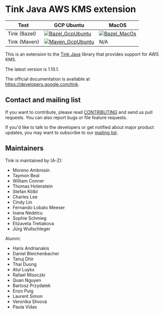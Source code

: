 # Tink Java AWS KMS extension

<!-- GCP Ubuntu --->

[tink_java_awskms_bazel_badge_gcp_ubuntu]: https://storage.googleapis.com/tink-kokoro-build-badges/tink-java-awskms-bazel-gcp-ubuntu.svg
[tink_java_awskms_maven_badge_gcp_ubuntu]: https://storage.googleapis.com/tink-kokoro-build-badges/tink-java-awskms-maven-gcp-ubuntu.svg

<!-- MacOS --->

[tink_java_awskms_bazel_badge_macos]: https://storage.googleapis.com/tink-kokoro-build-badges/tink-java-awskms-bazel-macos-external.svg

**Test**     | **GCP Ubuntu**                                                   | **MacOS**
------------ | ---------------------------------------------------------------- | ---------
Tink (Bazel) | [![Bazel_GcpUbuntu][tink_java_awskms_bazel_badge_gcp_ubuntu]](#) | [![Bazel_MacOs][tink_java_awskms_bazel_badge_macos]](#)
Tink (Maven) | [![Maven_GcpUbuntu][tink_java_awskms_maven_badge_gcp_ubuntu]](#) | N/A

This is an extension to the
[Tink Java](https://github.com/tink-crypto/tink-java) library that provides
support for AWS KMS.

The latest version is 1.10.1.

The official documentation is available at https://developers.google.com/tink.

## Contact and mailing list

If you want to contribute, please read [CONTRIBUTING](docs/CONTRIBUTING.md) and
send us pull requests. You can also report bugs or file feature requests.

If you'd like to talk to the developers or get notified about major product
updates, you may want to subscribe to our
[mailing list](https://groups.google.com/forum/#!forum/tink-users).

## Maintainers

Tink is maintained by (A-Z):

-   Moreno Ambrosin
-   Taymon Beal
-   William Conner
-   Thomas Holenstein
-   Stefan Kölbl
-   Charles Lee
-   Cindy Lin
-   Fernando Lobato Meeser
-   Ioana Nedelcu
-   Sophie Schmieg
-   Elizaveta Tretiakova
-   Jürg Wullschleger

Alumni:

-   Haris Andrianakis
-   Daniel Bleichenbacher
-   Tanuj Dhir
-   Thai Duong
-   Atul Luykx
-   Rafael Misoczki
-   Quan Nguyen
-   Bartosz Przydatek
-   Enzo Puig
-   Laurent Simon
-   Veronika Slívová
-   Paula Vidas
